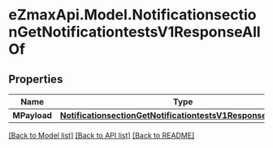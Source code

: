 
# eZmaxApi.Model.NotificationsectionGetNotificationtestsV1ResponseAllOf

## Properties

Name | Type | Description | Notes
------------ | ------------- | ------------- | -------------
**MPayload** | [**NotificationsectionGetNotificationtestsV1ResponseMPayload**](NotificationsectionGetNotificationtestsV1ResponseMPayload.md) |  | 

[[Back to Model list]](../README.md#documentation-for-models)
[[Back to API list]](../README.md#documentation-for-api-endpoints)
[[Back to README]](../README.md)

